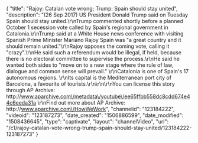 {
    "title": "Rajoy: Catalan vote wrong; Trump: Spain should stay united",
    "description": "(26 Sep 2017) US President Donald Trump said on Tuesday Spain should stay united.\r\nTrump commented shortly before a planned October 1 secession vote called by Spain's regional government in Catalonia.\r\nTrump said at a White House news conference with visiting Spanish Prime Minister Mariano Rajoy Spain was \"a great country and it should remain united.\"\r\nRajoy opposes the coming vote, calling it \"crazy\".\r\nHe said such a referendum would be illegal, if held, because there is no electoral committee to supervise the process.\r\nHe said he wanted both sides to \"move on to a new stage where the rule of law, dialogue and common sense will prevail.\"  \r\nCatalonia is one of Spain's 17 autonomous regions. \r\nIts capital is the Mediterranean port city of Barcelona, a favourite of tourists.\r\n\r\n\r\nYou can license this story through AP Archive: http:\/\/www.aparchive.com\/metadata\/youtube\/ee65ffbb558dc8cdd674e44c6eeda31a \r\nFind out more about AP Archive: http:\/\/www.aparchive.com\/HowWeWork",
    "channelid": "123184222",
    "videoid": "123187273",
    "date_created": "1506886599",
    "date_modified": "1508436645",
    "type": "captivate",
    "layout": "channelVideo",
    "url": "\/c1\/rajoy-catalan-vote-wrong-trump-spain-should-stay-united\/123184222-123187273"
}